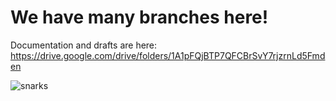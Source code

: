 
# We have many branches here!

Documentation and drafts are here:
https://drive.google.com/drive/folders/1A1pFQjBTP7QFCBrSvY7rjzrnLd5Fmden

![snarks](../utils/snark.svg)